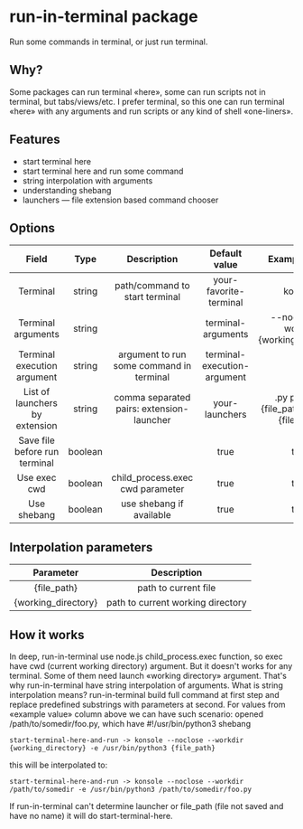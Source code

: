 # run-in-terminal package

Run some commands in terminal, or just run terminal.

## Why?
Some packages can run terminal «here», some can run scripts not in terminal, but tabs/views/etc. I prefer terminal, so this one can run terminal «here» with any arguments and run scripts or any kind of shell «one-liners».

## Features
* start terminal here
* start terminal here and run some command
* string interpolation with arguments
* understanding shebang
* launchers — file extension based command chooser

## Options

| Field                          |   Type  |                Description                |        Default value        |                 Example value                 |
|:------------------------------:|:-------:|:-----------------------------------------:|:---------------------------:|:---------------------------------------------:|
| Terminal                       | string  | path/command to start terminal            | your-favorite-terminal      | konsole                                       |
| Terminal arguments             | string  |                                           | terminal-arguments          | --noclose --workdir {working_directory}       |
| Terminal execution argument    | string  | argument to run some command in terminal  | terminal-execution-argument | -e                                            |
| List of launchers by extension | string  | comma separated pairs: extension-launcher | your-launchers              | .py python3 {file_path}, .lua lua {file_path} |
| Save file before run terminal  | boolean |                                           | true                        | true                                          |
| Use exec cwd                   | boolean | child_process.exec cwd parameter          | true                        | true                                          |
| Use shebang                    | boolean | use shebang if available                  | true                        | true                                          |

## Interpolation parameters
| Parameter           | Description                       |
|:-------------------:|:---------------------------------:|
| {file_path}         | path to current file              |
| {working_directory} | path to current working directory |

## How it works
In deep, run-in-terminal use node.js child_process.exec function, so exec have cwd (current working directory) argument. But it doesn't works for any terminal. Some of them need launch «working directory» argument. That's why run-in-terminal have string interpolation of arguments. What is string interpolation means? run-in-terminal build full command at first step and replace predefined substrings with parameters at second. For values from «example value» column above we can have such scenario: opened /path/to/somedir/foo.py, which have #!/usr/bin/python3 shebang

    start-terminal-here-and-run -> konsole --noclose --workdir {working_directory} -e /usr/bin/python3 {file_path}

this will be interpolated to:

    start-terminal-here-and-run -> konsole --noclose --workdir /path/to/somedir -e /usr/bin/python3 /path/to/somedir/foo.py

If run-in-terminal can't determine launcher or file_path (file not saved and have no name) it will do start-terminal-here.
